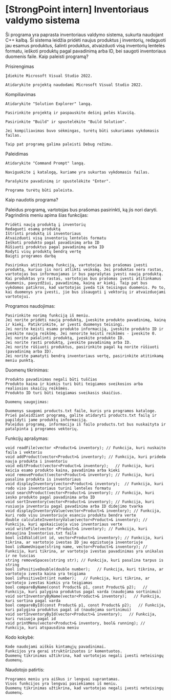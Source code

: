 # [StrongPoint intern] Inventoriaus valdymo sistema

Ši programa yra paprasta inventoriaus valdymo sistema, sukurta naudojant C++ kalbą. Ši sistema leidžia pridėti naujus produktus į inventorių, redaguoti jau esamus produktus, šalinti produktus, atvaizduoti visą inventorių lentelės formatu, ieškoti produktų pagal pavadinimą arba ID, bei saugoti inventoriaus duomenis faile.
Kaip paleisti programą?

Prisirengimas

    Įdiekite Microsoft Visual Studio 2022.

    Atidarykite projektą naudodami Microsoft Visual Studio 2022.

Kompiliavimas

    Atidarykite "Solution Explorer" langą.

    Pasirinkite projektą ir paspauskite dešinį pelės klavišą.

    Pasirinkite "Build" ir spustelėkite "Build Solution".

    Jei kompiliavimas buvo sėkmingas, turėtų būti sukuriamas vykdomasis failas.
    
    Taip pat programą galima paleisti Debug režimu.

Paleidimas

    Atidarykite "Command Prompt" langą.

    Naviguokite į katalogą, kuriame yra sukurtas vykdomasis failas.

    Parašykite pavadinimą ir spustelėkite "Enter".

    Programa turėtų būti paleista.

Kaip naudotis programa?

Paleidus programą, vartotojas bus prašomas pasirinkti, ką jis nori daryti. Pagrindinis meniu apima šias funkcijas:

    Pridėti naują produktą į inventorių
    Redaguoti esamą produktą
    Ištrinti produktą iš inventoriaus
    Atvaizduoti visą inventorių lentelės formatu
    Ieškoti produkto pagal pavadinimą arba ID
    Rūšiuoti produktus pagal pavadinimą arba ID
    Rodyti visų produktų bendrą vertę
    Baigti programos darbą

    Pasirinkus atitinkamą funkciją, vartotojas bus prašomas įvesti produktą, kuriuo jis nori atlikti veiksmą. Jei produktas nėra rastas, vartotojas bus informuojamas ir bus paprašytas įvesti naują produktą.   Kai produktas yra rastas, vartotojas bus prašomas įvesti atitinkamus duomenis, pavyzdžiui, pavadinimą, kainą ar kiekį. Taip pat bus vykdomos patikros, kad vartotojas įveda tik teisingus duomenis. Po to, kai duomenys yra įvesti, jie bus išsaugoti į vektorių ir atvaizduojami vartotojui.

Programos naudojimas:

    Pasirinkite norimą funkciją iš meniu.
    Jei norite pridėti naują produktą, įveskite produkto pavadinimą, kainą ir kiekį. Patikrinkite, ar įvesti duomenys teisingi.
    Jei norite keisti esamo produkto informaciją, įveskite produkto ID ir įveskite naują reikšmę. Jei nenorite keisti reikšmės - įveskite 0.
    Jei norite pašalinti produktą, įveskite produkto ID.
    Jei norite rasti produktą, įveskite pavadinimą arba ID.
    Jei norite rūšiuoti produktus, pasirinkite pagal ką norite rūšiuoti (pavadinimą arba ID).
    Jei norite pamatyti bendrą inventoriaus vertę, pasirinkite atitinkamą meniu punktą.

Duomenų tikrinimas:

    Produkto pavadinimas negali būti tuščias
    Produkto kaina ir kiekis turi būti teigiamos sveikosios arba realiosios skaičių reikšmės.
    Produkto ID turi būti teigiamas sveikasis skaičius.
    
    Duomenų saugojimas:

    Duomenys saugomi products.txt faile, kuris yra programos kataloge.
    Prieš paleidžiant programą, galite atidaryti products.txt failą ir papildyti jame produktų informaciją.
    Paleidus programą, informacija iš failo products.txt bus nuskaityta ir patalpinta į programos vektorių.

Funkcijų aprašymas:

    void readFile(vector <Product>& inventory); // Funkcija, kuri nuskaito faila i vektoriu
    void addProduct(vector<Product>& inventory); // Funkcija, kuri prideda nauja produkta i inventoriu
    void editProduct(vector<Product>& inventory);   // Funkcija, kuri keicia esamo produkto kaina, pavadinima arba kieki
    void removeProduct(vector<Product>& inventory); // Funkcija, kuri pasalina produkta is inventoriaus
    void displayInventory(vector<Product>& inventory);  // Funkcija, kuri rodo viso inventoriaus turini lenteles formatu
    void searchProduct(vector<Product>& inventory); // Funkcija, kuri iesko produkto pagal pavadinima arba ID
    void sortInventory(vector<Product>& inventory); // Funkcija, kuri rusiuoja inventoriu pagal pavadinima arba ID didejimo tvarka
    void displayInventoryValue(vector<Product>& inventory); // Funkcija, kuri rodo visu inventoriuje esanciu produktu bendra verte
    double calculateInventoryValue(vector<Product>& inventory); // Funkcija, kuri apskaiciuoja viso inventoriaus verte
    void writeFile(vector <Product>& inventory); // Funkcija, kuri atnaujina Inventorius.txt faila
    bool isIdValid(int id, vector<Product>& inventory); // Funkcija, kuri tikrina, ar vartotojo ivestas ID jau egzistuoja inventoriuje
    bool isNameUnique(string name, vector<Product>& inventory); // Funkcija, kuri tikrina, ar vartotojo ivestas pavadinimas yra unikalus ir ne tuscias
    string removeSpaces(string str); // Funkcija, kuri pasalina tarpus is string
    bool isPositiveDouble(double number);   // Funkcija, kuri tikrina, ar vartotojo ivesta kaina yra teigiama
    bool isPositiveInt(int number);   // Funkcija, kuri tikrina, ar vartotojo ivestas kiekis yra teigiamas
    bool compareByName(const Product& p1, const Product& p2);   // Funkcija, kuri palygina produktus pagal varda (naudojama sortinimui)
    void sortInventoryByName(vector<Product>& inventory);   // Funkcija, kuri sortina pagal varda
    bool compareById(const Product& p1, const Product& p2);   // Funkcija, kuri palygina produktus pagal id (naudojama sortinimui)
    void sortInventoryById(vector<Product>& inventory);   // Funkcija, kuri rusiuoja pagal id
    void printMenu(vector<Product>& inventory, bool& running); // Funkcija, kuri atspausdina meniu
  
Kodo kokybė:

    Kode naudojami aiškūs kintamųjų pavadinimai.
    Funkcijos yra gerai struktūrizuotos ir komentuotos.
    Duomenų tikrinimas užtikrina, kad vartotojas negali įvesti neteisingų duomenų.

Naudotojo patirtis:

    Programos meniu yra aiškus ir lengvai suprantamas.
    Visos funkcijos yra lengvai pasiekiamos iš meniu.
    Duomenų tikrinimas užtikrina, kad vartotojas negali įvesti neteisingų duomenų.

